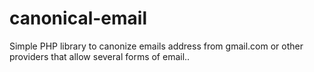 # canonical-email
Simple PHP library to canonize emails address from gmail.com or other providers that allow several forms of email..
